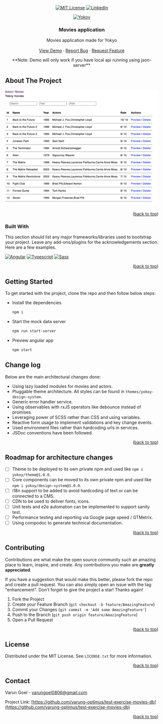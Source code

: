 <a name="readme-top"></a>

<!-- PROJECT LOGO -->

<br />
<div align="center">
  
  <!-- PROJECT SHIELDS -->
  [![MIT License][license-shield]][license-url]
  [![LinkedIn][linkedin-shield]][linkedin-url]

  [![Yokoy][Yokoy.io]][Yokoy-url]
  
  <h3 align="center">Movies application</h3>

  <p align="center">
    Movies application made for Yokyo
    <br />
    <br />
    <a href="https://varung-optimus.github.io/test-exercise-movies-db/movies">View Demo</a>
    ·
    <a href="https://github.com/varung-optimus/test-exercise-movies-db/issues/new?labels=bug&template=bug-report---.md">Report Bug</a>
    ·
    <a href="https://github.com/varung-optimus/test-exercise-movies-db/issues/new?labels=enhancement&template=feature-request---.md">Request Feature</a>
  </p>
  **Note: Demo will only work if you have local api running using json-server**
</div>



<!-- ABOUT THE PROJECT -->
## About The Project

[![Yokyo Movie][product-screenshot]](https://varung-optimus.github.io/test-exercise-movies-db/movies)

<p align="right">(<a href="#readme-top">back to top</a>)</p>



### Built With

This section should list any major frameworks/libraries used to bootstrap your project. Leave any add-ons/plugins for the acknowledgements section. Here are a few examples.

[![Angular][Angular.io]][Angular-url]
[![Typescript][Typescript.org]][Angular-url]
[![Sass][Sass-lang]][Sass-url]


<p align="right">(<a href="#readme-top">back to top</a>)</p>



<!-- GETTING STARTED -->
## Getting Started

To get started with the project, clone the repo and then follow below steps:

* Install the dependencies
  ```sh
  npm i
  ```

* Start the mock data server
  ```sh
  npm run start-server
  ```

* Preview angular app
  ```sh
  npm start
  ```

<!-- CHANGELOG -->
## Change log

Below are the main architectural changes done:

* Using lazy loaded modules for movies and actors.
* Pluggable theme architecture. All styles can be found in `themes/yokoy-design-system`.
* Generic error handler service.
* Using observables with rxJS operators like debounce instead of promises.
* Leveraging power of SCSS rather than CSS and using variables.
* Reactive form usage to implement validations and key change events.
* Used environment files rather than hardcoding urls in services.
* JSDoc conventions have been followed.

<p align="right">(<a href="#readme-top">back to top</a>)</p>



<!-- ROADMAP -->
## Roadmap for architecture changes

- [ ] Theme to be deployed to its own private npm and used like `npm i yokoy/theme@1.0.0`.
- [ ] Core components can be moved to its own private npm and used like `npm i yokoy/design-system@1.0.0`.
- [ ] i18n support to be added to avoid hardcoding of text or can be connected to a CMS.
- [ ] CDN to be used to deliver fonts, icons.
- [ ] Unit tests and e2e automation can be implemented to support sanity test.
- [ ] Performance testing and reporting via Google page speed / GTMetrix.
- [ ] Using compodoc to generate technical documentation.

<p align="right">(<a href="#readme-top">back to top</a>)</p>



<!-- CONTRIBUTING -->
## Contributing

Contributions are what make the open source community such an amazing place to learn, inspire, and create. Any contributions you make are **greatly appreciated**.

If you have a suggestion that would make this better, please fork the repo and create a pull request. You can also simply open an issue with the tag "enhancement".
Don't forget to give the project a star! Thanks again!

1. Fork the Project
2. Create your Feature Branch (`git checkout -b feature/AmazingFeature`)
3. Commit your Changes (`git commit -m 'Add some AmazingFeature'`)
4. Push to the Branch (`git push origin feature/AmazingFeature`)
5. Open a Pull Request

<p align="right">(<a href="#readme-top">back to top</a>)</p>



<!-- LICENSE -->
## License

Distributed under the MIT License. See `LICENSE.txt` for more information.

<p align="right">(<a href="#readme-top">back to top</a>)</p>



<!-- CONTACT -->
## Contact

Varun Goel - varungoel0806@gmail.com

Project Link: [https://github.com/varung-optimus/test-exercise-movies-db](https://github.com/varung-optimus/test-exercise-movies-db)

<p align="right">(<a href="#readme-top">back to top</a>)</p>


<!-- MARKDOWN LINKS & IMAGES -->
<!-- https://www.markdownguide.org/basic-syntax/#reference-style-links -->
[issues-url]: https://github.com/varung-optimus/test-exercise-movies-db//issues
[license-shield]: https://img.shields.io/github/license/othneildrew/Best-README-Template.svg?style=for-the-badge
[license-url]: https://github.com/varung-optimus/test-exercise-movies-db/blob/develop/LICENSE.txt
[linkedin-shield]: https://img.shields.io/badge/-LinkedIn-black.svg?style=for-the-badge&logo=linkedin&colorB=555
[linkedin-url]: https://www.linkedin.com/in/varungoel0806/
[product-screenshot]: src/assets/images/screenshot.png
[Angular.io]: https://img.shields.io/badge/Angular-DD0031?style=for-the-badge&logo=angular&logoColor=white
[Angular-url]: https://v16.angular.io/docs
[Typescript.org]: https://img.shields.io/badge/TypeScript-007ACC?style=for-the-badge&logo=typescript&logoColor=white
[Yokoy.io]: https://public.onesto.de/wp-content/uploads/2023/07/yokoy.png
[Yokoy-url]: https://yokoy.io/
[Typescript-url]: https://www.typescriptlang.org/
[Sass-lang]: https://img.shields.io/badge/Sass-CC6699?style=for-the-badge&logo=sass&logoColor=white
[Sass-url]: https://sass-lang.com/
